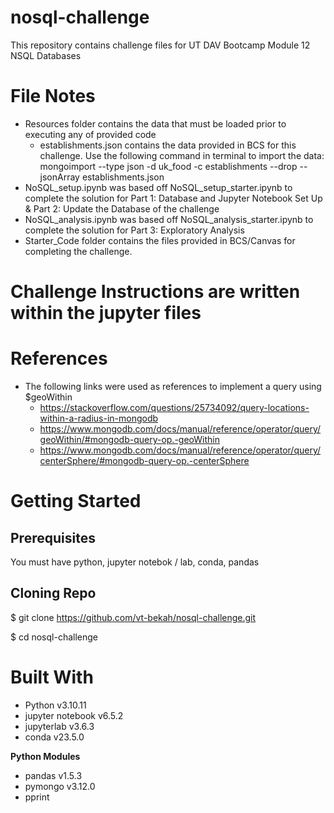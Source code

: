 # nosql-challenge
This repository contains challenge files for UT DAV Bootcamp Module 12 NSQL Databases

# File Notes
* Resources folder contains the data that must be loaded prior to executing any of provided code
  * establishments.json contains the data provided in BCS for this challenge. Use the following command in terminal to import the data: <br>
    mongoimport --type json -d uk_food -c establishments --drop --jsonArray establishments.json
* NoSQL_setup.ipynb was based off NoSQL_setup_starter.ipynb to complete the solution for Part 1: Database and Jupyter Notebook Set Up & Part 2: Update the Database of the challenge
* NoSQL_analysis.ipynb was based off NoSQL_analysis_starter.ipynb to complete the solution for Part 3: Exploratory Analysis
* Starter_Code folder contains the files provided in BCS/Canvas for completing the challenge.

    
# Challenge Instructions are written within the jupyter files  


# References
* The following links were used as references to implement a query using $geoWithin
    * https://stackoverflow.com/questions/25734092/query-locations-within-a-radius-in-mongodb
    * https://www.mongodb.com/docs/manual/reference/operator/query/geoWithin/#mongodb-query-op.-geoWithin
    * https://www.mongodb.com/docs/manual/reference/operator/query/centerSphere/#mongodb-query-op.-centerSphere


# Getting Started

## Prerequisites
You must have python, jupyter notebok / lab, conda, pandas 

## Cloning Repo
$ git clone https://github.com/vt-bekah/nosql-challenge.git

$ cd nosql-challenge

# Built With
* Python v3.10.11
* jupyter notebook v6.5.2
* jupyterlab v3.6.3
* conda v23.5.0

**Python Modules**
* pandas v1.5.3
* pymongo v3.12.0
* pprint 

